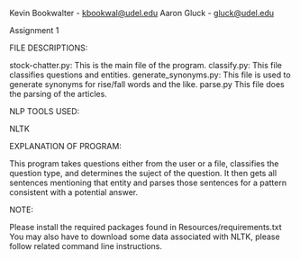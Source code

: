 Kevin Bookwalter - kbookwal@udel.edu
Aaron Gluck - gluck@udel.edu

Assignment 1

FILE DESCRIPTIONS:

stock-chatter.py:
    This is the main file of the program.
classify.py:
    This file classifies questions and entities.
generate_synonyms.py:
    This file is used to generate synonyms for rise/fall words and the like.
parse.py
    This file does the parsing of the articles.

NLP TOOLS USED:

NLTK

EXPLANATION OF PROGRAM:

This program takes questions either from the user or a file, classifies the question type, and determines the suject of the question.
It then gets all sentences mentioning that entity and parses those sentences for a pattern consistent with a potential answer.

NOTE:

Please install the required packages found in Resources/requirements.txt
You may also have to download some data associated with NLTK, please follow related command line instructions.
